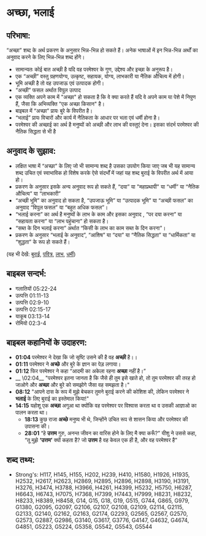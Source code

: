 # अच्छा, भलाई #

## परिभाषा: ##

“अच्छा” शब्द के अर्थ प्रकरण के अनुसार भिन्न-भिन्न हो सकते हैं। अनेक भाषाओं में इन भिन्न-भिन्न अर्थों का अनुवाद करने के लिए भिन्न-भिन्न शब्द होंगे।

* सामान्यतः कोई बात अच्छी है यदि वह परमेश्वर के गुण, उद्देश्य और इच्छा के अनुरूप है।
* एक “अच्छी” वस्तु ग्रहणयोग्य, उत्कृष्ट, सहायक, योग्य, लाभकारी या नैतिक औचित्य में होगी।
* भूमि अच्छी है तो वह उपजाऊ एवं उत्पादक होगी।
* “अच्छी” फसल अर्थात विपुल उत्पाद
* एक व्यक्ति अपने काम में "अच्छा" हो सकता है कि वे क्या करते हैं यदि वे अपने काम या पेशे में निपुण हैं, जैसा कि अभिव्यक्ति "एक अच्छा किसान" है।
* बाइबल में “अच्छा” प्रायः बुरे के विपरीत है।
* “भलाई” प्रायः विचारों और कार्य में नैतिकता के आधार पर भला एवं धर्मी होना है।
* परमेश्वर की अच्छाई का अर्थ है मनुष्यों को अच्छी और लाभ की वस्तुएं देना। इसका संदर्भ परमेश्वर की नैतिक सिद्धता से भी है

## अनुवाद के सुझाव: ##

* लक्षित भाषा में “अच्छा” के लिए जो भी सामान्य शब्द है उसका उपयोग किया जाए जब भी यह सामान्य शब्द उचित एवं स्वाभाविक हो विशेष करके ऐसे संदर्भों में जहां यह शब्द बुराई के विपरीत अर्थ में आया हो।
* प्रकरण के अनुसार इसके अन्य अनुवाद रूप हो सकते हैं, “दया” या "महाप्रथापी" या  “धर्मी” या “नैतिक औचित्य” या “लाभकारी”
* “अच्छी भूमि” का अनुवाद हो सकता है, “उपजाऊ भूमि” या “उत्पादक भूमि” या “अच्छी फसल” का अनुवाद “विपुल फसल” या “बहुत अधिक फसल”।
* “भलाई करना” का अर्थ है मनुष्यों के लाभ के काम और इसका अनुवाद , “पर दया करना” या “सहायता करना” या “लाभ पहुंचाना” हो सकता है।
* “सब्त के दिन भलाई करना” अर्थात “किसी के लाभ का काम सब्त के दिन करना”।
* प्रकरण के अनुसार “भलाई के अनुवाद”, “आशिष” या “दया” या “नैतिक सिद्धता” या “धार्मिकता” या “शुद्धता” के रूप हो सकते हैं।

(यह भी देखें: [बुराई](../evil.md), [पवित्र](../holy.md), [लाभ](../profit.md), [धर्मी](../righteous.md))

## बाइबल सन्दर्भ: ##

* गलातियों 05:22-24
* उत्पत्ति 01:11-13
* उत्पत्ति 02:9-10
* उत्पत्ति 02:15-17
* याकूब 03:13-14
* रोमियो 02:3-4

## बाइबल कहानियों के उदाहरण: ##

* __01:04__ परमेश्वर ने देखा कि जो सृष्टि उसने की है वह __अच्छी__ है।।
* __01:11__ परमेश्वर ने __अच्छे__ और बुरे के ज्ञान का पेड़ लगाया। 
* __01:12__ फिर परमेश्वर ने कहा “आदमी का अकेला रहना __अच्छा__ नहीं है।”
* __ \02:04__ "परमेश्वर इतना जानता है कि जैसे ही तुम इसे खाते हो, तो तुम परमेश्वर की तरह हो जाओगे और __अच्छा__ और बुरे को समझोगे जैसा वह समझता है।"
* __08:12__ "आपने दास के रूप में मुझे बेचकर तुमने बुराई करने की कोशिश की, लेकिन परमेश्वर ने __भलाई__ के लिए बुराई का इस्तेमाल किया!"
* __14:15__ यहोशू एक __अच्छा__ अगुआ था क्योंकि वह परमेश्वर पर विश्वास करता था व उसकी आज्ञाओ का पालन करता था।
  * __18:13__ कुछ राजा __अच्छे__ मनुष्य भी थे, जिन्होंने उचित रूप से शासन किया और परमेश्वर की उपासना की।
  * __28:01__ “हे __उत्तम__ गुरु, अनन्त जीवन का वारिस होने के लिए मै क्या करूँ?” यीशु ने उससे कहा, “तू मुझे __‘उत्तम’__ क्यों कहता है? जो __उत्तम__ है वह केवल एक ही है, और वह परमेश्वर है"

## शब्द तथ्य: ##

* Strong's: H117, H145, H155, H202, H239, H410, H1580, H1926, H1935, H2532, H2617, H2623, H2869, H2895, H2896, H2898, H3190, H3191, H3276, H3474, H3788, H3966, H4261, H4399, H5232, H5750, H6287, H6643, H6743, H7075, H7368, H7399, H7443, H7999, H8231, H8232, H8233, H8389, H8458, G14, G15, G18, G19, G515, G744, G865, G979, G1380, G2095, G2097, G2106, G2107, G2108, G2109, G2114, G2115, G2133, G2140, G2162, G2163, G2174, G2293, G2565, G2567, G2570, G2573, G2887, G2986, G3140, G3617, G3776, G4147, G4632, G4674, G4851, G5223, G5224, G5358, G5542, G5543, G5544
